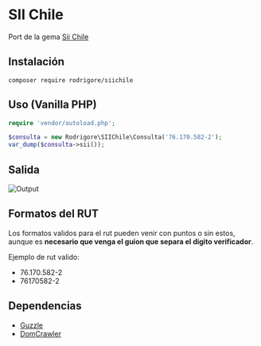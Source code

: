 # SII Chile

Port de la gema [Sii Chile](https://github.com/sagmor/sii_chile)

## Instalación

```
composer require rodrigore/siichile
```

## Uso (Vanilla PHP)

```php
require 'vendor/autoload.php';

$consulta = new Rodrigore\SIIChile\Consulta('76.170.582-2');
var_dump($consulta->sii());
```

## Salida

![Output](/scheenshots/output.png?raw=true "Sii respuesta")

## Formatos del RUT

Los formatos validos para el rut pueden venir con puntos o sin estos, aunque es **necesario que venga el guion que separa el digito verificador**.

Ejemplo de rut valido:

* 76.170.582-2
* 76170582-2

## Dependencias

* [Guzzle](https://github.com/guzzle/guzzle)
* [DomCrawler](https://github.com/symfony/DomCrawler)
